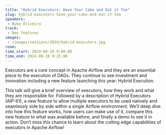 ```yaml
---
title: "Hybrid Executors: Have Your Cake and Eat it Too"
slug: hybrid-executors-have-your-cake-and-eat-it-too
speakers:
 - Niko Oliveira
track:
 - New features
images:
 - /images/sessions/2024/hybrid-executors.jpg 
room: 
time_start: 2024-09-10 9:00:00
time_end: 2024-09-10 9:25:00
---
```


Executors are a core concept in Apache Airflow and they are an essential piece to the execution of DAGs. They continue to see investment and innovation including a new feature launching this year: Hybrid Execution.

This talk will give a brief overview of executors, how they work and what they are responsible for. Followed by a description of Hybrid Executors (AIP-61), a new feature to allow multiple executors to be used natively and seamlessly side by side within a single Airflow environment. We’ll deep dive into how this feature works, how users can make use of it, compare this new feature to what was available before, and finally a demo to see it in action. Don’t miss this chance to learn about the cutting edge capabilities of executors in Apache Airflow!